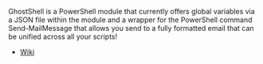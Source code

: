 GhostShell is a PowerShell module that currently offers global variables via a JSON file within the module and a wrapper for the PowerShell command Send-MailMessage that allows you send to a fully formatted email that can be unified across all your scripts!

- [Wiki](https://github.com/mikemadeja/GhostShell/wiki)
